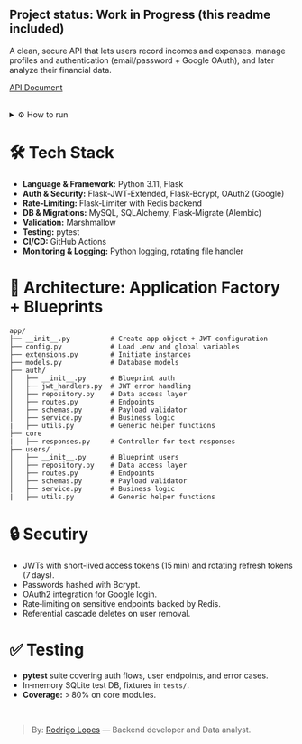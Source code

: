 ## **Project status:** Work in Progress (this readme included)

A clean, secure API that lets users record incomes and expenses, manage profiles and authentication (email/password + Google OAuth), and later analyze their financial data.


[API Document](api.md) <br><br>

<details>
  <summary>⚙️ How to run</summary>

<br>
  I recommend using a python virtual environment.
  
<br>

1. **Clone and install**

    ```bash 
    git clone https://github.com/Iauar-repo/financas.git
    cd financas/backend
    pip install -r requirements.txt
    ```

2. **Environment**

    Copy `.env.example` → `.env` and fill in:

    ```bash
    FLASK_APP=run.py
    DATABASE_URL=…
    JWT_SECRET_KEY=…
    REDIS_URL=…
    ```

3. **Database setup**
    ```bash
    python .\db\create_database.py
    flask db init
    flask db migrate -m "init"
    flask db upgrade
    py -m db.seed
    ```

4. **Run**

    ```bash
    flask run
    ```
</details>


# 🛠️ Tech Stack
- **Language & Framework:** Python 3.11, Flask
- **Auth & Security:** Flask‑JWT‑Extended, Flask‑Bcrypt, OAuth2 (Google)
- **Rate‑Limiting:** Flask‑Limiter with Redis backend
- **DB & Migrations:** MySQL, SQLAlchemy, Flask‑Migrate (Alembic)
- **Validation:** Marshmallow
- **Testing:** pytest
- **CI/CD:** GitHub Actions
- **Monitoring & Logging:** Python logging, rotating file handler

# 📐 Architecture: Application Factory + Blueprints

```
app/
├── __init__.py          # Create app object + JWT configuration
├── config.py            # Load .env and global variables
├── extensions.py        # Initiate instances
├── models.py            # Database models
├── auth/
│   ├── __init__.py      # Blueprint auth
│   ├── jwt_handlers.py  # JWT error handling
│   ├── repository.py    # Data access layer
│   ├── routes.py        # Endpoints
│   ├── schemas.py       # Payload validator
│   ├── service.py       # Business logic
|   ├── utils.py         # Generic helper functions
├── core
|   ├── responses.py     # Controller for text responses
├── users/
│   ├── __init__.py      # Blueprint users
│   ├── repository.py    # Data access layer
│   ├── routes.py        # Endpoints
│   ├── schemas.py       # Payload validator
│   ├── service.py       # Business logic
|   ├── utils.py         # Generic helper functions
```

# 🔒 Secutiry

- JWTs with short‑lived access tokens (15 min) and rotating refresh tokens (7 days).
- Passwords hashed with Bcrypt.
- OAuth2 integration for Google login.
- Rate‑limiting on sensitive endpoints backed by Redis.
- Referential cascade deletes on user removal.

# ✅ Testing

- **pytest** suite covering auth flows, user endpoints, and error cases.
- In‑memory SQLite test DB, fixtures in `tests/`.
- **Coverage:** > 80% on core modules.

<br>

> By: [Rodrigo Lopes](https://github.com/rodrigofl-dev) — Backend developer and Data analyst.